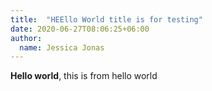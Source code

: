```yaml
---
title:  "HEEllo World title is for testing"
date: 2020-06-27T08:06:25+06:00
author:
  name: Jessica Jonas
---
```

**Hello world**, this is from hello world